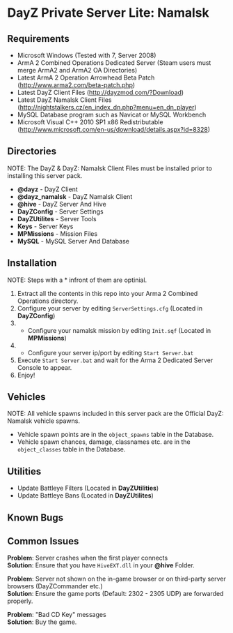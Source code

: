 DayZ Private Server Lite: Namalsk
=================================

Requirements
------------

 - Microsoft Windows (Tested with 7, Server 2008)
 - ArmA 2 Combined Operations Dedicated Server (Steam users must merge ArmA2 and ArmA2 OA Directories)
 - Latest ArmA 2 Operation Arrowhead Beta Patch (http://www.arma2.com/beta-patch.php)
 - Latest DayZ Client Files (http://dayzmod.com/?Download) 
 - Latest DayZ Namalsk Client Files (http://nightstalkers.cz/en_index_dn.php?menu=en_dn_player)
 - MySQL Database program such as Navicat or MySQL Workbench
 - Microsoft Visual C++ 2010 SP1 x86 Redistributable (http://www.microsoft.com/en-us/download/details.aspx?id=8328)
 
Directories
-----------

 NOTE: The DayZ & DayZ: Namalsk Client Files must be installed prior to installing this server pack.

 - **@dayz** - DayZ Client
 - **@dayz_namalsk** - DayZ Namalsk Client
 - **@hive** - DayZ Server And Hive
 - **DayZConfig** - Server Settings
 - **DayZUtilites** - Server Tools
 - **Keys** - Server Keys
 - **MPMissions** - Mission Files
 - **MySQL** - MySQL Server And Database

Installation
------------

 NOTE: Steps with a * infront of them are optinial.

 1. Extract all the contents in this repo into your Arma 2 Combined Operations directory.
 2. Configure your server by editing `ServerSettings.cfg` (Located in **DayZConfig**)
 3. * Configure your namalsk mission by editing `Init.sqf` (Located in **MPMissions**)
 4. * Configure your server ip/port by editing `Start Server.bat`
 5. Execute `Start Server.bat` and wait for the Arma 2 Dedicated Server Console to appear.
 6. Enjoy!

Vehicles
--------

 NOTE: All vehicle spawns included in this server pack are the Official DayZ: Namalsk vehicle spawns.

 - Vehicle spawn points are in the `object_spawns` table in the Database.
 - Vehicle spawn chances, damage, classnames etc. are in the `object_classes` table in the Database.

Utilities
---------

 - Update Battleye Filters (Located in **DayZUtilities**)
 - Update Battleye Bans (Located in **DayZUtilites**)

Known Bugs
----------

Common Issues
-------------

**Problem**: Server crashes when the first player connects	
**Solution**: Ensure that you have `HiveEXT.dll` in your **@hive** Folder.

**Problem**: Server not shown on the in-game browser or on third-party server browsers (DayZCommander etc.)       
**Solution**: Ensure the game ports (Default: 2302 - 2305 UDP) are forwarded properly. 

**Problem**: "Bad CD Key" messages	
**Solution**: Buy the game.
